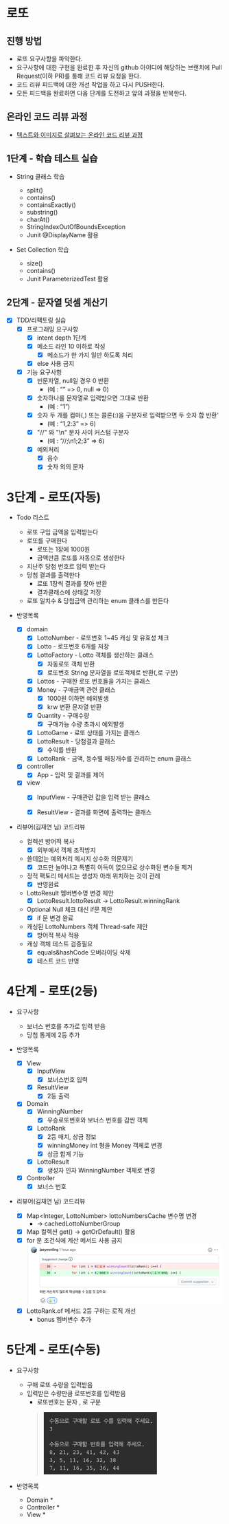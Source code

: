 # 로또
## 진행 방법
* 로또 요구사항을 파악한다.
* 요구사항에 대한 구현을 완료한 후 자신의 github 아이디에 해당하는 브랜치에 Pull Request(이하 PR)를 통해 코드 리뷰 요청을 한다.
* 코드 리뷰 피드백에 대한 개선 작업을 하고 다시 PUSH한다.
* 모든 피드백을 완료하면 다음 단계를 도전하고 앞의 과정을 반복한다.

## 온라인 코드 리뷰 과정
* [텍스트와 이미지로 살펴보는 온라인 코드 리뷰 과정](https://github.com/next-step/nextstep-docs/tree/master/codereview)

## 1단계 - 학습 테스트 실습
* String 클래스 학습
  * split()
  * contains()
  * containsExactly()
  * substring()
  * charAt()
  * StringIndexOutOfBoundsException
  * Junit @DisplayName 활용
    

* Set Collection 학습
  * size()
  * contains()
  * Junit ParameterizedTest 활용

## 2단계 - 문자열 덧셈 계산기
* [X] TDD/리팩토링 실습
  * [X] 프로그래밍 요구사항
    * [X] intent depth 1단계
    * [X] 메소드 라인 10 이하로 작성
      * [X] 메소드가 한 가지 일만 하도록 처리
    * [X] else 사용 금지
  * [X] 기능 요구사항
    * [X] 빈문자열, null일 경우 0 반환
      * (예 : “” => 0, null => 0)
    * [X] 숫자하나를 문자열로 입력받으면 그대로 반환
      * (예 : “1”)
    * [X] 숫자 두 개를 컴마(,) 또는 콜론(:)을 구분자로 입력받으면 두 숫자 합 반환'
      * (예 : “1,2:3” => 6)
    * [X] "//" 와 "\n" 문자 사이 커스텀 구분자 
      * (예 : “//;\n1;2;3” => 6)
    * [X] 예외처리
      * [X] 음수
      * [X] 숫자 외의 문자

# 3단계 - 로또(자동)
* Todo 리스트
  * 로또 구입 금액을 입력받는다
  * 로또를 구매한다
    * 로또는 1장에 1000원
    * 금액만큼 로또를 자동으로 생성한다
  * 지난주 당첨 번호르 입력 받는다
  * 당첨 결과를 출력한다
    * 로또 1장씩 결과를 찾아 반환
    * 결과클래스에 상태값 저장
  * 로또 일치수 & 당첨금액 관리하는 enum 클래스를 만든다


* 반영목록
  * [X] domain
    * [X] LottoNumber - 로또번호 1~45 캐싱 및 유효성 체크
    * [X] Lotto - 로또번호 6개를 저장
    * [X] LottoFactory - Lotto 객체를 생산하는 클래스
      * [X] 자동로또 객체 반환
      * [X] 로또번호 String 문자열을 로또객체로 반환(,로 구분)
    * [X] Lottos - 구매한 로또 번호들을 가지는 클래스
    * [X] Money - 구매금액 관련 클래스
      * [X] 1000원 이하면 예외발생
      * [X] krw 변환 문자열 반환
    * [X] Quantity - 구매수량
      * [X] 구매가능 수량 초과시 예외발생
    * [X] LottoGame - 로또 상태를 가지는 클래스
    * [X] LottoResult - 당첨결과 클래스
      * [X] 수익률 반환
    * [X] LottoRank - 금액, 등수별 매칭개수를 관리하는 enum 클래스
  * [X] controller
    *[X] App - 입력 및 결과를 제어
  * [X] view
    * [X] InputView - 구매관련 값을 입력 받는 클래스
    * [X] ResultView - 결과를 화면에 출력하는 클래스


* 리뷰어(김재연 님) 코드리뷰
  * 컬렉션 방어적 복사
    * [X] 외부에서 객체 조작방지
  * 쓸데없는 예외처리 메시지 상수화 의문제기
    * [X] 코드만 늘어나고 특별히 이득이 없으므로 상수화된 변수들 제거
  * 정적 팩토리 메서드는 생성자 아래 위치하는 것이 관례
    * [X] 반영완료
  * LottoResult 멤버변수명 변경 제안
    * [x] LottoResult.lottoResult -> LottoResult.winningRank
  * Optional Null 체크 대신 if문 제안
    * [x] if 문 변경 완료
  * 캐싱된 LottoNumbers 객체 Thread-safe 제안
    * [X] 방어적 복사 적용
  * 캐싱 객체 테스트 검증필요
    * [X] equals&hashCode 오버라이딩 삭제
    * [X] 테스트 코드 반영

# 4단계 - 로또(2등)
* 요구사항
  * 보너스 번호를 추가로 입력 받음
  * 당첨 통계에 2등 추가


* 반영목록
  * [X] View
    * [X] InputView
      * [X] 보너스번호 입력
    * [X] ResultView
      * [X] 2등 출력
  * [X] Domain
    * [x] WinningNumber
      * [X] 우승로또번호와 보너스 번호를 감싼 객체
    * [X] LottoRank
      * [X] 2등 매치, 상금 정보 
      * [X] winningMoney int 형을 Money 객체로 변경
      * [X] 상금 합계 기능
    * [X] LottoResult
      * [X] 생성자 인자 WinningNumber 객체로 변경
  * [X] Controller
    * [X] 보너스 번호

* 리뷰어(김재연 님) 코드리뷰
  * [X] Map<Integer, LottoNumber> lottoNumbersCache 변수명 변경
    * -> cachedLottoNumberGroup
  * [X] Map 컬렉션 get() -> getOrDefault() 활용
  * [X] for 문 조건식에 계산 메서드 사용 금지
    ![img.png](img.png)
  * [X] LottoRank.of 메서드 2등 구하는 로직 개선
    * bonus 멤버변수 추가
# 5단계 - 로또(수동)
* 요구사항
  * 구매 로또 수량을 입력받음
  * 입력받은 수량만큼 로또번호를 입력받음
    * 로또번호는 문자 , 로 구분
    > ![img_1.png](img_1.png)

* 반영목록
  * Domain
    * 
  * Controller
    * 
  * View
    * 

